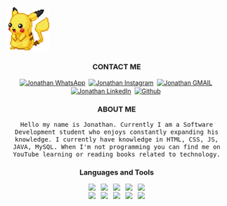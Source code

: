 
<img src="https://github.com/Dev-Gix/Dev-Gix/blob/main/Imagenes/a387f701309b32cdcad96a5245335cda.gif" width="100" height="100">

<div align="center">
<h3>CONTACT ME</h3>
</div>

<div align="center">
<a href="#"><img align="center" src="https://img.shields.io/badge/WhatsApp-25D366?style=for-the-badge&logo=whatsapp&logoColor=white" alt="Jonathan WhatsApp"></a>&nbsp;
<a href="#"><img align="center" src="https://img.shields.io/badge/Instagram-E4405F?style=for-the-badge&logo=instagram&logoColor=white" alt="Jonathan Instagram"></a>&nbsp;
<a href="#"><img align="center" src="https://img.shields.io/badge/Gmail-D14836?style=for-the-badge&logo=gmail&logoColor=white" alt="Jonathan GMAIL"></a>&nbsp;
<a href="#"><img align="center" src="https://img.shields.io/badge/linkedin-0077B5.svg?&style=for-the-badge&logo=linkedin&logoColor=white" alt="Jonathan LinkedIn"/></a>&nbsp;
<a href="#"><img align="center" src="https://img.shields.io/badge/github-181717.svg?&style=for-the-badge&logo=github" alt="Github"/></a>&nbsp;
</div>

<div align=center>
     <h3>ABOUT ME</h3>
    <samp>
   Hello my name is Jonathan. Currently I am a Software Development student who enjoys constantly expanding his knowledge.
   I currently have knowledge in
   HTML, CSS, JS, JAVA, MySQL.
   When I'm not programming you can find me on YouTube learning or reading books related to technology.
  </samp>
</div>

<div align="center">
<h3>Languages and Tools</h3>
</div>

<div align="center">
  <img src="https://img.shields.io/badge/html5-e34f26.svg?&style=for-the-badge&logo=html5&logoColor=white" />
    &nbsp;
     <img src="https://img.shields.io/badge/css3-1572B6.svg?&style=for-the-badge&logo=css3&logoColor=white" />
   &nbsp;
   <img src='https://img.shields.io/badge/bootstrap-563D7C?logo=bootstrap&style=for-the-badge' />
   &nbsp;
    <img src="https://img.shields.io/badge/javascript-F7DF1E.svg?&style=for-the-badge&logo=javascript&logoColor=black" />
    &nbsp;
<img src='https://img.shields.io/badge/react-61DAFB?logoWidth=30&labelColor=black&style=for-the-badge&logo=react'/><br>
<img src='https://img.shields.io/badge/git-F05032?logo=git&style=for-the-badge&logoColor=white' />
&nbsp;
  <img src='https://img.shields.io/badge/MySQL-00000F?style=for-the-badge&logo=mysql&logoColor=white'/>
&nbsp;
  <img src='https://img.shields.io/badge/SQLite-07405E?style=for-the-badge&logo=sqlite&logoColor=white'/>
&nbsp;
 <img src='https://img.shields.io/badge/Netlify-00C7B7?style=for-the-badge&logo=netlify&logoColor=white'/>
 &nbsp;
  <img src='https://img.shields.io/badge/JAVA-F05032?logo=JAVA&style=for-the-badge&logoColor=white' />
  </div>
 

